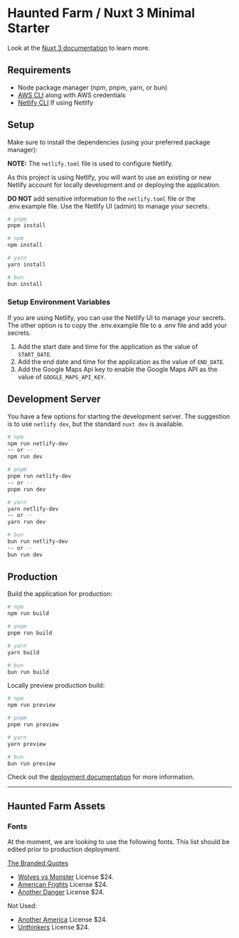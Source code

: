 # Haunted Farm / Nuxt 3 Minimal Starter

Look at the [Nuxt 3 documentation](https://nuxt.com/docs/getting-started/introduction) to learn more.

## Requirements

- Node package manager (npm, pnpm, yarn, or bun)
- [AWS CLI](https://aws.amazon.com/cli/) along with AWS credentials
- [Netlify CLI](https://www.netlify.com/platform/core/cli/#install) If using Netlify

## Setup

Make sure to install the dependencies (using your preferred package manager):

**NOTE:** The `netlify.toml` file is used to configure Netlify.

As this project is using Netlify, you will want to use an existing or new Netlify account for 
locally development and or deploying the application.

**DO NOT** add sensitive information to the `netlify.toml` file or the .env.example file. 
Use the Netlify UI (admin) to manage your secrets.

```bash
# pnpm
pnpm install

# npm
npm install

# yarn
yarn install

# bun
bun install
```

### Setup Environment Variables

If you are using Netlify, you can use the Netlify UI to manage your secrets. 
The other option is to copy the .env.example file to a .env file and add your secrets.

1. Add the start date and time for the application as the value of `START_DATE`.
2. Add the end date and time for the application as the value of `END_DATE`.
3. Add the Google Maps Api key to enable the Google Maps API as the value of `GOOGLE_MAPS_API_KEY`.

## Development Server

You have a few options for starting the development server. The suggestion is to use `netlify dev`,
but the standard `nuxt dev` is available.

```bash
# npm
npm run netlify-dev
-- or --
npm run dev

# pnpm
pnpm run netlify-dev
-- or --
pnpm run dev

# yarn
yarn netlify-dev
-- or --
yarn run dev

# bun
bun run netlify-dev
-- or --
bun run dev
```

## Production

Build the application for production:

```bash
# npm
npm run build

# pnpm
pnpm run build

# yarn
yarn build

# bun
bun run build
```

Locally preview production build:

```bash
# npm
npm run preview

# pnpm
pnpm run preview

# yarn
yarn preview

# bun
bun run preview
```

Check out the [deployment documentation](https://nuxt.com/docs/getting-started/deployment) for more information.

---

## Haunted Farm Assets

### Fonts

At the moment, we are looking to use the following fonts. 
This list should be edited prior to production deployment.

[The Branded Quotes](https://thebrandedquotes.sellfy.store/)

- [Wolves vs Monster](https://thebrandedquotes.sellfy.store/p/wolves-vs-monster-retro-horror/) License $24.
- [American Frights](https://thebrandedquotes.sellfy.store/p/hkjuj6/) License $24.
- [Another Danger](https://thebrandedquotes.sellfy.store/p/lez5/) License $24.

Not Used:

- [Another America](https://thebrandedquotes.sellfy.store/p/eesw/) License $24.
- [Unthinkers](https://thebrandedquotes.sellfy.store/p/unthinkers-modern-horror-font/) License $24.

